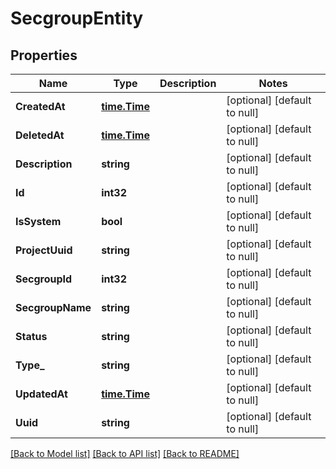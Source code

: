 # SecgroupEntity

## Properties
Name | Type | Description | Notes
------------ | ------------- | ------------- | -------------
**CreatedAt** | [**time.Time**](time.Time.md) |  | [optional] [default to null]
**DeletedAt** | [**time.Time**](time.Time.md) |  | [optional] [default to null]
**Description** | **string** |  | [optional] [default to null]
**Id** | **int32** |  | [optional] [default to null]
**IsSystem** | **bool** |  | [optional] [default to null]
**ProjectUuid** | **string** |  | [optional] [default to null]
**SecgroupId** | **int32** |  | [optional] [default to null]
**SecgroupName** | **string** |  | [optional] [default to null]
**Status** | **string** |  | [optional] [default to null]
**Type_** | **string** |  | [optional] [default to null]
**UpdatedAt** | [**time.Time**](time.Time.md) |  | [optional] [default to null]
**Uuid** | **string** |  | [optional] [default to null]

[[Back to Model list]](../README.md#documentation-for-models) [[Back to API list]](../README.md#documentation-for-api-endpoints) [[Back to README]](../README.md)


